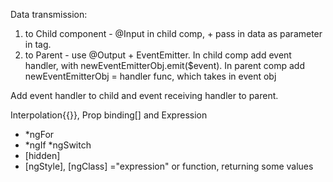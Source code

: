 Data transmission:
1. to Child component - @Input in child comp, + pass in data as parameter in tag.
2. to Parent - use @Output + EventEmitter. 
    In child comp add event handler, with newEventEmitterObj.emit($event).
    In parent comp add newEventEmitterObj = handler func, which takes in event obj

Add event handler to child and event receiving handler to parent. 

Interpolation{{}}, Prop binding[] and Expression
- *ngFor
- *ngIf *ngSwitch
- [hidden]
- [ngStyle], [ngClass] ="expression" or function, returning some values
